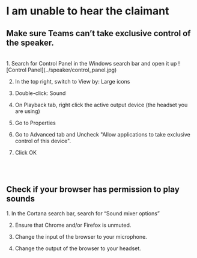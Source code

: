<h1 id="unable_hear_claimant">I am unable to hear the claimant</h1>

<h2 id="exclusive_control">Make sure Teams can’t take exclusive control of the speaker.</h2>
<br />
1. Search for Control Panel in the Windows search bar and open it up
![Control Panel](../speaker/control_panel.jpg)

2. In the top right, switch to View by: Large icons

3. Double-click: Sound 

4. On Playback tab, right click the active output device (the headset you are using)

5. Go to Properties

6. Go to Advanced tab and Uncheck "Allow applications to take exclusive control of this device".

7. Click OK

<br />
<br />
<h2 id="browser_permission_sound">Check if your browser has permission to play sounds</h2>
1. In the Cortana search bar, search for “Sound mixer options”

2. Ensure that Chrome and/or Firefox is unmuted.

3. Change the input of the browser to your microphone.

4. Change the output of the browser to your headset.

<br />
<br />
